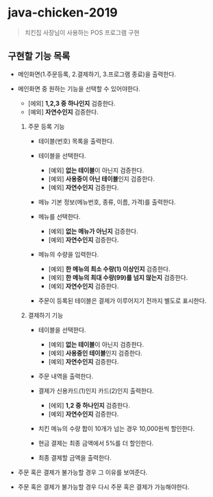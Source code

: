 # java-chicken-2019
> 치킨집 사장님이 사용하는 POS 프로그램 구현

## 구현할 기능 목록
* 메인화면(1.주문등록, 2.결제하기, 3.프로그램 종료)을 출력한다.
* 메인화면 중 원하는 기능을 선택할 수 있어야한다.
    * [에외] **1,2,3 중 하나인지** 검증한다.
    * [예외] **자연수인지** 검증한다.

    1. 주문 등록 기능
        * 테이블(번호) 목록을 출력한다.
        * 테이블을 선택한다.
            * [예외] **없는 테이블**이 아닌지 검증한다. 
            * [예외] **사용중이 아닌 테이블**인지 검증한다.
            * [예외] **자연수인지** 검증한다.
        
        * 메뉴 기본 정보(메뉴번호, 종류, 이름, 가격)를 출력한다.
        * 메뉴를 선택한다.
            * [예외] **없는 메뉴가 아닌지** 검증한다.
            * [예외] **자연수인지** 검증한다.
        
        * 메뉴의 수량을 입력한다.
            * [예외] **한 메뉴의 최소 수량(1) 이상인지** 검증한다.
            * [예외] **한 메뉴의 최대 수량(99)를 넘지 않는지** 검증한다.
            * [예외] **자연수인지** 검증한다.
        
        * 주문이 등록된 테이블은 결제가 이루어지기 전까지 별도로 표시한다.

    2. 결제하기 기능
        * 테이블을 선택한다.
            * [예외] **없는 테이블**이 아닌지 검증한다. 
            * [예외] **사용중인 테이블**인지 검증한다.
            * [예외] **자연수인지** 검증한다.

        * 주문 내역을 출력한다.
        
        * 결제가 신용카드(1)인지 카드(2)인지 출력한다.
            * [에외] **1,2 중 하나인지** 검증한다.
            * [예외] **자연수인지** 검증한다.

        * 치킨 메뉴의 수량 합이 10개가 넘는 경우 10,000원씩 할인한다.
        * 현금 결제는 최종 금액에서 5%를 더 할인한다.

        * 최종 결제할 금액을 출력한다.

* 주문 혹은 결제가 불가능할 경우 그 이유를 보여준다.
* 주문 혹은 결제가 불가능할 경우 다시 주문 혹은 결제가 가능해야한다.
